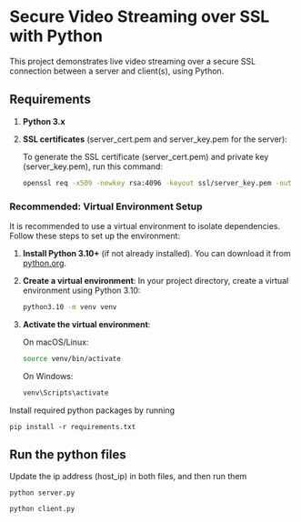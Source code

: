 # Secure Video Streaming over SSL with Python
This project demonstrates live video streaming over a secure SSL connection between a server and client(s), using Python. 

## Requirements
1. **Python 3.x**
2. **SSL certificates** (server_cert.pem and server_key.pem for the server):

    To generate the SSL certificate (server_cert.pem) and private key (server_key.pem), run this command:

    ```bash
    openssl req -x509 -newkey rsa:4096 -keyout ssl/server_key.pem -out ssl/server_cert.pem -days 365
    ```


### Recommended: Virtual Environment Setup

It is recommended to use a virtual environment to isolate dependencies. Follow these steps to set up the environment:

1. **Install Python 3.10+** (if not already installed). You can download it from [python.org](https://www.python.org/downloads/).

2. **Create a virtual environment**:
    In your project directory, create a virtual environment using Python 3.10:
    ```bash
    python3.10 -m venv venv
    ```

3. **Activate the virtual environment**:
    
    On macOS/Linux:
    ```bash
    source venv/bin/activate
    ```

    On Windows:
    ```bash
    venv\Scripts\activate
    ```


Install required python packages by running
```
pip install -r requirements.txt
```


## Run the python files
Update the ip address (host_ip) in both files, and then run them
```
python server.py
```
```
python client.py
```
